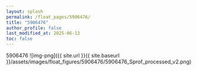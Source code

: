 ```yaml
---
layout: splash
permalink: /float_pages/5906476/
title: "5906476"
author_profile: false
last_modified_at: 2025-06-13
toc: false
---
```

 
5906476
![img-png]({{ site.url }}{{ site.baseurl }}/assets/images/float_figures/5906476/5906476_Sprof_processed_v2.png)